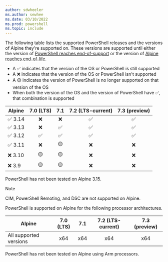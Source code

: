```yaml
---
author: sdwheeler
ms.author: sewhee
ms.date: 03/10/2022
ms.prod: powershell
ms.topic: include
---
```

The following table lists the supported PowerShell releases and the versions of Alpine they're
supported on. These versions are supported until either the version of
[PowerShell reaches end-of-support][lifecycle] or the version of
[Alpine reaches end-of-life][eol-alpine].

- A &#x2705; indicates that the version of the OS or PowerShell is still supported
- A &#x274c; indicates that the version of the OS or PowerShell isn't supported
- A &#x1f7e1; indicates the version of PowerShell is no longer supported on that version of the OS
- When both the version of the OS and the version of PowerShell have &#x2705;, that combination is
  supported

|    Alpine     | 7.0 (LTS) |    7.1    | 7.2 (LTS-current) | 7.3 (preview) |
| ------------- | :-------: | :-------: | :---------------: | :-----------: |
| &#x2705; 3.14 | &#x274c;  | &#x274c;  |     &#x2705;      |   &#x2705;    |
| &#x2705; 3.13 | &#x274c;  | &#x2705;  |     &#x2705;      |   &#x2705;    |
| &#x2705; 3.12 | &#x2705;  | &#x2705;  |     &#x2705;      |   &#x2705;    |
| &#x2705; 3.11 | &#x274c;  | &#x1f7e1; |     &#x274c;      |   &#x274c;    |
| &#x274c; 3.10 | &#x1f7e1; | &#x1f7e1; |     &#x274c;      |   &#x274c;    |
| &#x274c; 3.9  | &#x1f7e1; | &#x1f7e1; |     &#x274c;      |   &#x274c;    |

PowerShell has not been tested on Alpine 3.15.

> [!NOTE]
> CIM, PowerShell Remoting, and DSC are not supported on Alpine.

PowerShell is supported on Alpine for the following processor architectures.

|         Alpine         | 7.0 (LTS) |  7.1  | 7.2 (LTS-current) | 7.3 (preview) |
| ---------------------- | :-------: | :---: | :---------------: | :-----------: |
| All supported versions |    x64    |  x64  |        x64        |      x64      |

PowerShell has not been tested on Alpine using Arm processors.

[lifecycle]: /powershell/scripting/install/powershell-support-lifecycle
[eol-alpine]: https://alpinelinux.org/releases/
